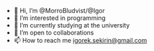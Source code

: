 - 👋 Hi, I’m @MorroBludvist/@Igor
- 👀 I’m interested in programming 
- 🌱 I’m currently studying at the university
- 💞️ I’m open to collaborations
- 📫 How to reach me igorek.sekirin@gmail.com

<!---
MorroBludvist/MorroBludvist is a ✨ special ✨ repository because its `README.md` (this file) appears on your GitHub profile.
You can click the Preview link to take a look at your changes.
--->
